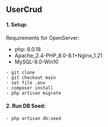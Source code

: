 ## UserCrud
#### 1. Setup:
Requirements for OpenServer:
* php: 8.0.18
* Apache_2.4-PHP_8.0-8.1+Nginx_1.21
* MySQL-8.0-Win10

```
- git clone
- git checkout main
- set file .env
- composer install
- php artisan migrate
```
#### 2. Run DB Seed:
```
- php artisan db:seed
```
